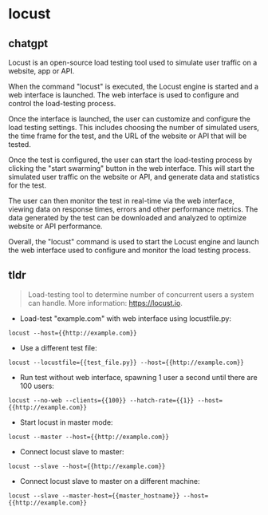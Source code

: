 # locust 
## chatgpt 
Locust is an open-source load testing tool used to simulate user traffic on a website, app or API. 

When the command "locust" is executed, the Locust engine is started and a web interface is launched. The web interface is used to configure and control the load-testing process. 

Once the interface is launched, the user can customize and configure the load testing settings. This includes choosing the number of simulated users, the time frame for the test, and the URL of the website or API that will be tested. 

Once the test is configured, the user can start the load-testing process by clicking the "start swarming" button in the web interface. This will start the simulated user traffic on the website or API, and generate data and statistics for the test. 

The user can then monitor the test in real-time via the web interface, viewing data on response times, errors and other performance metrics. The data generated by the test can be downloaded and analyzed to optimize website or API performance. 

Overall, the "locust" command is used to start the Locust engine and launch the web interface used to configure and monitor the load testing process. 

## tldr 
 
> Load-testing tool to determine number of concurrent users a system can handle.
> More information: <https://locust.io>.

- Load-test "example.com" with web interface using locustfile.py:

`locust --host={{http://example.com}}`

- Use a different test file:

`locust --locustfile={{test_file.py}} --host={{http://example.com}}`

- Run test without web interface, spawning 1 user a second until there are 100 users:

`locust --no-web --clients={{100}} --hatch-rate={{1}} --host={{http://example.com}}`

- Start locust in master mode:

`locust --master --host={{http://example.com}}`

- Connect locust slave to master:

`locust --slave --host={{http://example.com}}`

- Connect locust slave to master on a different machine:

`locust --slave --master-host={{master_hostname}} --host={{http://example.com}}`
